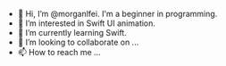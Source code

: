 - 👋 Hi, I’m @morganlfei. I'm a beginner in programming. 
- 👀 I’m interested in Swift UI animation.
- 🌱 I’m currently learning Swift.
- 💞️ I’m looking to collaborate on ...
- 📫 How to reach me ...

<!---
morganlfei/morganlfei is a ✨ special ✨ repository because its `README.md` (this file) appears on your GitHub profile.
You can click the Preview link to take a look at your changes.
--->
